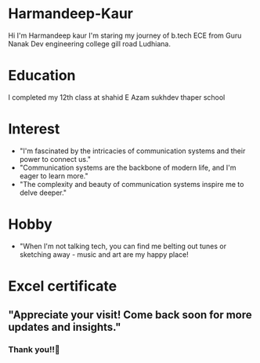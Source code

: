 # Harmandeep-Kaur
Hi I'm Harmandeep kaur 
I'm staring my journey of b.tech ECE from Guru Nanak Dev engineering college gill road Ludhiana.
# Education 
I completed my 12th class at shahid E Azam sukhdev thaper school 
# Interest
- "I'm fascinated by the intricacies of communication systems and their power to connect us."
- "Communication systems are the backbone of modern life, and I'm eager to learn more."
- "The complexity and beauty of communication systems inspire me to delve deeper."
# Hobby 
- "When I'm not talking tech, you can find me belting out tunes or sketching away - music and art are my happy place!
# Excel certificate 

## "Appreciate your visit! Come back soon for more updates and insights."
### Thank you!!🙏
